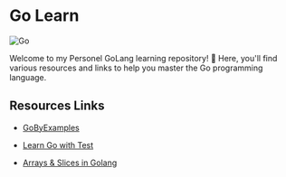 # Go Learn

![Go](https://img.shields.io/badge/go-%2300ADD8.svg?style=for-the-badge&logo=go&logoColor=white)

Welcome to my Personel GoLang learning repository! 🚀 Here, you'll find various resources and links to help you master the Go programming language.

## Resources Links

- [GoByExamples](https://gobyexample.com/)

- [Learn Go with Test](https://quii.gitbook.io/learn-go-with-tests/)

- [Arrays & Slices in Golang](https://ceylanomer.medium.com/arrays-and-slices-in-golang-3d535eff300d)

